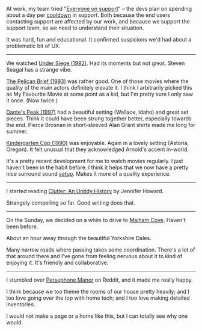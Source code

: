 At work, my team tried "[Everyone on support](https://signalvnoise.com/posts/3676-everyone-on-support)" – the devs plan on spending about a day per [cooldown](https://basecamp.com/shapeup) in support. Both because the end users contacting support are affected by our work, and because we support the support team, so we need to understand their situation.

It was hard, fun and educational. It confirmed suspicions we'd had about a problematic bit of UX.

---

We watched [Under Siege (1992)](https://www.imdb.com/title/tt0105690/). Had its moments but not great. Steven Seagal has a strange vibe.

<a name="pelican-brief"></a>

[The Pelican Brief (1993)](https://www.imdb.com/title/tt0107798/) was rather good. One of those movies where the quality of the main actors definitely elevate it. I think I arbitrarily picked this as My Favourite Movie at some point as a kid, but I'm pretty sure I only saw it once. (Now twice.)

[Dante's Peak (1997)](https://www.imdb.com/title/tt0118928/) had a beautiful setting (Wallace, Idaho) and great set pieces. Think it could have been strung together better, especially towards the end. Pierce Brosnan in short-sleeved Alan Grant shirts made me long for summer.

[Kindergarten Cop (1990)](https://www.imdb.com/title/tt0099938/) was enjoyable. Again in a lovely setting (Astoria, Oregon). It felt unusual that they acknowledged Arnold's accent in-world.

It's a pretty recent development for me to watch movies regularly. I just haven't been in the habit before. I think it helps that we now have a pretty nice surround sound [setup](https://henrik.nyh.se/uses/#tv). Makes it more of a quality experience.

---

I started reading [Clutter: An Untidy History](https://www.goodreads.com/en/book/show/50689515) by Jennifer Howard.

Strangely compelling so far. Good writing does that.

---

On the Sunday, we decided on a whim to drive to [Malham Cove](https://en.wikipedia.org/wiki/Malham_Cove). Haven't been before.

About an hour away through the beautiful Yorkshire Dales.

Many narrow roads where passing takes some coordination. There's a lot of that around there and I've gone from feeling nervous about it to kind of enjoying it. It's friendly and collaborative.

---

I stumbled over [Persephone Manor](https://persephonemanor.com/) on Reddit, and it made me really happy.

I think because we too theme the rooms of our house pretty heavily; and I too love going over the top with home tech; and I too love making detailed inventories.

I would not make a page or a home like this, but I can totally see why one would.
